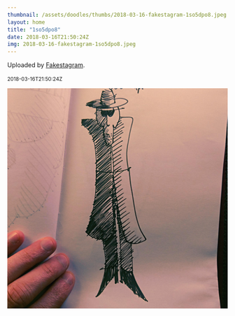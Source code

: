 ```yaml
---
thumbnail: /assets/doodles/thumbs/2018-03-16-fakestagram-1so5dpo8.jpeg
layout: home
title: "1so5dpo8"
date: 2018-03-16T21:50:24Z
img: 2018-03-16-fakestagram-1so5dpo8.jpeg
---
```


Uploaded by [Fakestagram](https://github.com/opyate/fakestagram).

<small>2018-03-16T21:50:24Z</small>

![Uploaded by Fakestagram](/assets/doodles/original/2018-03-16-fakestagram-1so5dpo8.jpeg)
